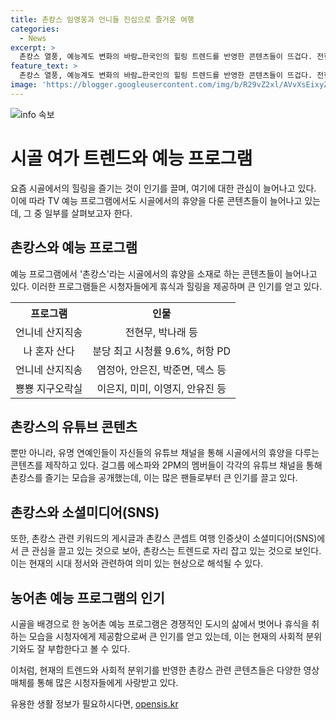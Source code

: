 ```yaml
---
title: 촌캉스 임영웅과 언니들 진심으로 즐거운 여행
categories:
  - News
excerpt: >
  촌캉스 열풍, 예능계도 변화의 바람…한국인의 힐링 트렌드를 반영한 콘텐츠들이 뜨겁다. 전현무와 박나래의 나 혼자 산다 5일 방송분이 9.6%로 최고 시청률을 기록했으며, 언니네 산지직송, 지락이의 뛰뛰빵빵, 삼시세끼 등 시골을 배경으로 한 프로그램들이 화제를 모았다. 또한, 유튜브를 통한 2PM의 자체 예능과 에스파의 자연 속 모습이 팬들에게 인기를 끌고 있다. 이 같은 콘텐츠들은 SNS에서도 화제를 모으며, 촌캉스 관련 키워드의 게시글이 9만건 이상, 여행 인증샷은 100만건을 넘는 등 큰 인기를 끌고 있다. 이를 통해 촌캉스가 힐링을 추구하는 젊은 세대의 트렌드로 자리매김하고 있는 모습
feature_text: >
  촌캉스 열풍, 예능계도 변화의 바람…한국인의 힐링 트렌드를 반영한 콘텐츠들이 뜨겁다. 전현무와 박나래의 나 혼자 산다 5일 방송분이 9.6%로 최고 시청률을 기록했으며, 언니네 산지직송, 지락이의 뛰뛰빵빵, 삼시세끼 등 시골을 배경으로 한 프로그램들이 화제를 모았다. 또한, 유튜브를 통한 2PM의 자체 예능과 에스파의 자연 속 모습이 팬들에게 인기를 끌고 있다. 이 같은 콘텐츠들은 SNS에서도 화제를 모으며, 촌캉스 관련 키워드의 게시글이 9만건 이상, 여행 인증샷은 100만건을 넘는 등 큰 인기를 끌고 있다. 이를 통해 촌캉스가 힐링을 추구하는 젊은 세대의 트렌드로 자리매김하고 있는 모습
image: 'https://blogger.googleusercontent.com/img/b/R29vZ2xl/AVvXsEixyZcFfHzMRdzZMjFBmAUKJYCLCGyLL1o632UiGVXcaFdKo_bkvkuCioo0uUKlGfBVcT3P84aROyZIXSBEx3Aw5nCQ3pTgDom1WDC4m8eifvWiAmWEEVb4x6G_l8C0QH225ldMjyaFvpxGEBGNO37VmDTDMHGhJPq73UglMfDca1-0aw/s1600/blogspot.png'
---
```


<p><img src="https://blogger.googleusercontent.com/img/b/R29vZ2xl/AVvXsEixyZcFfHzMRdzZMjFBmAUKJYCLCGyLL1o632UiGVXcaFdKo_bkvkuCioo0uUKlGfBVcT3P84aROyZIXSBEx3Aw5nCQ3pTgDom1WDC4m8eifvWiAmWEEVb4x6G_l8C0QH225ldMjyaFvpxGEBGNO37VmDTDMHGhJPq73UglMfDca1-0aw/s1600/blogspot.png" alt="info 속보" /></p>

<h1>시골 여가 트렌드와 예능 프로그램</h1>

<p data-ke-size="size16">요즘 시골에서의 힐링을 즐기는 것이 인기를 끌며, 여기에 대한 관심이 늘어나고 있다. 이에 따라 TV 예능 프로그램에서도 시골에서의 휴양을 다룬 콘텐츠들이 늘어나고 있는데, 그 중 일부를 살펴보고자 한다.</p>

<h2>촌캉스와 예능 프로그램</h2>

<p data-ke-size="size16">예능 프로그램에서 '촌캉스'라는 시골에서의 휴양을 소재로 하는 콘텐츠들이 늘어나고 있다. 이러한 프로그램들은 시청자들에게 휴식과 힐링을 제공하며 큰 인기를 얻고 있다.</p>

<table>
    <tr>
        <th><b>프로그램</b></th>
        <th><b>인물</b></th>
    </tr>
    <tr>
        <td style="text-align: center; height: 17px;">언니네 산지직송</td>
        <td style="text-align: center; height: 17px;">전현무, 박나래 등</td>
    </tr>
    <tr>
        <td style="text-align: center; height: 17px;">나 혼자 산다</td>
        <td style="text-align: center; height: 17px;">분당 최고 시청률 9.6%, 허항 PD</td>
    </tr>
    <tr>
        <td style="text-align: center; height: 17px;">언니네 산지직송</td>
        <td style="text-align: center; height: 17px;">염정아, 안은진, 박준면, 덱스 등</td>
    </tr>
    <tr>
        <td style="text-align: center; height: 17px;">뿅뿅 지구오락실</td>
        <td style="text-align: center; height: 17px;">이은지, 미미, 이영지, 안유진 등</td>
    </tr>
</table>

<h2>촌캉스의 유튜브 콘텐츠</h2>

<p data-ke-size="size16">뿐만 아니라, 유명 연예인들이 자신들의 유튜브 채널을 통해 시골에서의 휴양을 다루는 콘텐츠를 제작하고 있다. 걸그룹 에스파와 2PM의 멤버들이 각각의 유튜브 채널을 통해 촌캉스를 즐기는 모습을 공개했는데, 이는 많은 팬들로부터 큰 인기를 끌고 있다.</p>

<h2>촌캉스와 소셜미디어(SNS)</h2>

<p data-ke-size="size16">또한, 촌캉스 관련 키워드의 게시글과 촌캉스 콘셉트 여행 인증샷이 소셜미디어(SNS)에서 큰 관심을 끌고 있는 것으로 보아, 촌캉스는 트렌드로 자리 잡고 있는 것으로 보인다. 이는 현재의 시대 정서와 관련하여 의미 있는 현상으로 해석될 수 있다.</p>

<h2>농어촌 예능 프로그램의 인기</h2>

<p data-ke-size="size16">시골을 배경으로 한 농어촌 예능 프로그램은 경쟁적인 도시의 삶에서 벗어나 휴식을 취하는 모습을 시청자에게 제공함으로써 큰 인기를 얻고 있는데, 이는 현재의 사회적 분위기와도 잘 부합한다고 볼 수 있다.</p>

<p data-ke-size="size16">이처럼, 현재의 트렌드와 사회적 분위기를 반영한 촌캉스 관련 콘텐츠들은 다양한 영상 매체를 통해 많은 시청자들에게 사랑받고 있다.</p>
유용한 생활 정보가 필요하시다면, <a href="https://opensis.kr" rel="dofollow">opensis.kr</a>



